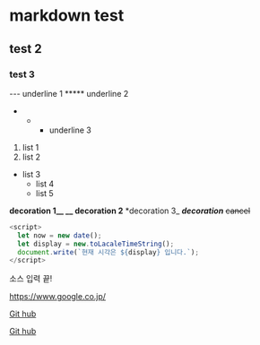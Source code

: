 # markdown test
## test 2
### test 3

--- underline 1
***** underline 2
* * * underline 3

1. list 1
2. list 2
+ list 3
  * list 4
  - list 5

**decoration 1__
__ decoration 2**
*decoration 3_
***decoration***
~~cancel~~

```javascript
<script>
  let now = new date();
  let display = new.toLacaleTimeString();
  document.write(`현재 시각은 ${display} 입니다.`);
</script>
```

소스 입력 끝!

<https://www.google.co.jp/>

[Git hub](https://github.com/)

[Git hub](https://github.com/, "go to next page")

